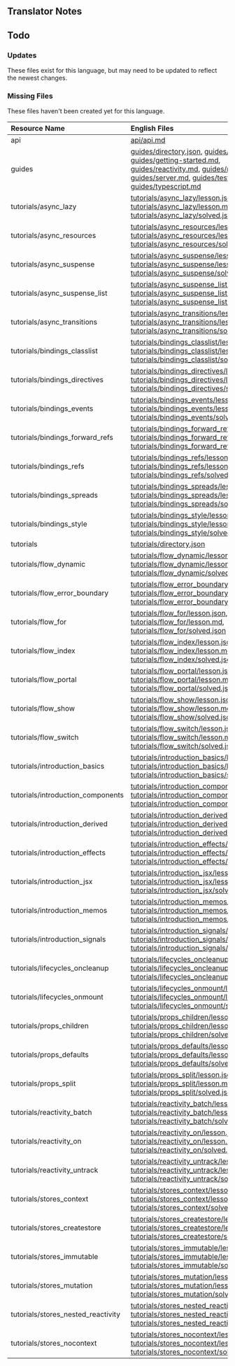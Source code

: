 
## Translator Notes

## Todo

### Updates  
These files exist for this language, but may need to be updated to reflect the newest changes.  
<!--MM:START (UPDATED:lang=fa) --><!--MM:END-->
### Missing Files  
These files haven't been created yet for this language.  
<!--MM:START (CREATED:lang=fa) -->
| Resource Name                      | English Files                                                                                                                                                                                                                                                                                                                                                                                                                                                                                                                                                                                                                                                                                                                                                                                                                        |
| :--------------------------------- | :----------------------------------------------------------------------------------------------------------------------------------------------------------------------------------------------------------------------------------------------------------------------------------------------------------------------------------------------------------------------------------------------------------------------------------------------------------------------------------------------------------------------------------------------------------------------------------------------------------------------------------------------------------------------------------------------------------------------------------------------------------------------------------------------------------------------------------- |
| api                                | [api/api.md](https://github.com/solidjs/solid-docs/tree/main/langs/fa/api/api.md)                                                                                                                                                                                                                                                                                                                                                                                                                                                                                                                                                                                                                                                                                                                                                    |
| guides                             | [guides/directory.json](https://github.com/solidjs/solid-docs/tree/main/langs/fa/guides/directory.json), [guides/faq.md](https://github.com/solidjs/solid-docs/tree/main/langs/fa/guides/faq.md), [guides/getting-started.md](https://github.com/solidjs/solid-docs/tree/main/langs/fa/guides/getting-started.md), [guides/reactivity.md](https://github.com/solidjs/solid-docs/tree/main/langs/fa/guides/reactivity.md), [guides/rendering.md](https://github.com/solidjs/solid-docs/tree/main/langs/fa/guides/rendering.md), [guides/server.md](https://github.com/solidjs/solid-docs/tree/main/langs/fa/guides/server.md), [guides/testing.md](https://github.com/solidjs/solid-docs/tree/main/langs/fa/guides/testing.md), [guides/typescript.md](https://github.com/solidjs/solid-docs/tree/main/langs/fa/guides/typescript.md) |
| tutorials/async_lazy               | [tutorials/async_lazy/lesson.json](https://github.com/solidjs/solid-docs/tree/main/langs/fa/tutorials/async_lazy/lesson.json), [tutorials/async_lazy/lesson.md](https://github.com/solidjs/solid-docs/tree/main/langs/fa/tutorials/async_lazy/lesson.md), [tutorials/async_lazy/solved.json](https://github.com/solidjs/solid-docs/tree/main/langs/fa/tutorials/async_lazy/solved.json)                                                                                                                                                                                                                                                                                                                                                                                                                                              |
| tutorials/async_resources          | [tutorials/async_resources/lesson.json](https://github.com/solidjs/solid-docs/tree/main/langs/fa/tutorials/async_resources/lesson.json), [tutorials/async_resources/lesson.md](https://github.com/solidjs/solid-docs/tree/main/langs/fa/tutorials/async_resources/lesson.md), [tutorials/async_resources/solved.json](https://github.com/solidjs/solid-docs/tree/main/langs/fa/tutorials/async_resources/solved.json)                                                                                                                                                                                                                                                                                                                                                                                                                |
| tutorials/async_suspense           | [tutorials/async_suspense/lesson.json](https://github.com/solidjs/solid-docs/tree/main/langs/fa/tutorials/async_suspense/lesson.json), [tutorials/async_suspense/lesson.md](https://github.com/solidjs/solid-docs/tree/main/langs/fa/tutorials/async_suspense/lesson.md), [tutorials/async_suspense/solved.json](https://github.com/solidjs/solid-docs/tree/main/langs/fa/tutorials/async_suspense/solved.json)                                                                                                                                                                                                                                                                                                                                                                                                                      |
| tutorials/async_suspense_list      | [tutorials/async_suspense_list/lesson.json](https://github.com/solidjs/solid-docs/tree/main/langs/fa/tutorials/async_suspense_list/lesson.json), [tutorials/async_suspense_list/lesson.md](https://github.com/solidjs/solid-docs/tree/main/langs/fa/tutorials/async_suspense_list/lesson.md), [tutorials/async_suspense_list/solved.json](https://github.com/solidjs/solid-docs/tree/main/langs/fa/tutorials/async_suspense_list/solved.json)                                                                                                                                                                                                                                                                                                                                                                                        |
| tutorials/async_transitions        | [tutorials/async_transitions/lesson.json](https://github.com/solidjs/solid-docs/tree/main/langs/fa/tutorials/async_transitions/lesson.json), [tutorials/async_transitions/lesson.md](https://github.com/solidjs/solid-docs/tree/main/langs/fa/tutorials/async_transitions/lesson.md), [tutorials/async_transitions/solved.json](https://github.com/solidjs/solid-docs/tree/main/langs/fa/tutorials/async_transitions/solved.json)                                                                                                                                                                                                                                                                                                                                                                                                    |
| tutorials/bindings_classlist       | [tutorials/bindings_classlist/lesson.json](https://github.com/solidjs/solid-docs/tree/main/langs/fa/tutorials/bindings_classlist/lesson.json), [tutorials/bindings_classlist/lesson.md](https://github.com/solidjs/solid-docs/tree/main/langs/fa/tutorials/bindings_classlist/lesson.md), [tutorials/bindings_classlist/solved.json](https://github.com/solidjs/solid-docs/tree/main/langs/fa/tutorials/bindings_classlist/solved.json)                                                                                                                                                                                                                                                                                                                                                                                              |
| tutorials/bindings_directives      | [tutorials/bindings_directives/lesson.json](https://github.com/solidjs/solid-docs/tree/main/langs/fa/tutorials/bindings_directives/lesson.json), [tutorials/bindings_directives/lesson.md](https://github.com/solidjs/solid-docs/tree/main/langs/fa/tutorials/bindings_directives/lesson.md), [tutorials/bindings_directives/solved.json](https://github.com/solidjs/solid-docs/tree/main/langs/fa/tutorials/bindings_directives/solved.json)                                                                                                                                                                                                                                                                                                                                                                                        |
| tutorials/bindings_events          | [tutorials/bindings_events/lesson.json](https://github.com/solidjs/solid-docs/tree/main/langs/fa/tutorials/bindings_events/lesson.json), [tutorials/bindings_events/lesson.md](https://github.com/solidjs/solid-docs/tree/main/langs/fa/tutorials/bindings_events/lesson.md), [tutorials/bindings_events/solved.json](https://github.com/solidjs/solid-docs/tree/main/langs/fa/tutorials/bindings_events/solved.json)                                                                                                                                                                                                                                                                                                                                                                                                                |
| tutorials/bindings_forward_refs    | [tutorials/bindings_forward_refs/lesson.json](https://github.com/solidjs/solid-docs/tree/main/langs/fa/tutorials/bindings_forward_refs/lesson.json), [tutorials/bindings_forward_refs/lesson.md](https://github.com/solidjs/solid-docs/tree/main/langs/fa/tutorials/bindings_forward_refs/lesson.md), [tutorials/bindings_forward_refs/solved.json](https://github.com/solidjs/solid-docs/tree/main/langs/fa/tutorials/bindings_forward_refs/solved.json)                                                                                                                                                                                                                                                                                                                                                                            |
| tutorials/bindings_refs            | [tutorials/bindings_refs/lesson.json](https://github.com/solidjs/solid-docs/tree/main/langs/fa/tutorials/bindings_refs/lesson.json), [tutorials/bindings_refs/lesson.md](https://github.com/solidjs/solid-docs/tree/main/langs/fa/tutorials/bindings_refs/lesson.md), [tutorials/bindings_refs/solved.json](https://github.com/solidjs/solid-docs/tree/main/langs/fa/tutorials/bindings_refs/solved.json)                                                                                                                                                                                                                                                                                                                                                                                                                            |
| tutorials/bindings_spreads         | [tutorials/bindings_spreads/lesson.json](https://github.com/solidjs/solid-docs/tree/main/langs/fa/tutorials/bindings_spreads/lesson.json), [tutorials/bindings_spreads/lesson.md](https://github.com/solidjs/solid-docs/tree/main/langs/fa/tutorials/bindings_spreads/lesson.md), [tutorials/bindings_spreads/solved.json](https://github.com/solidjs/solid-docs/tree/main/langs/fa/tutorials/bindings_spreads/solved.json)                                                                                                                                                                                                                                                                                                                                                                                                          |
| tutorials/bindings_style           | [tutorials/bindings_style/lesson.json](https://github.com/solidjs/solid-docs/tree/main/langs/fa/tutorials/bindings_style/lesson.json), [tutorials/bindings_style/lesson.md](https://github.com/solidjs/solid-docs/tree/main/langs/fa/tutorials/bindings_style/lesson.md), [tutorials/bindings_style/solved.json](https://github.com/solidjs/solid-docs/tree/main/langs/fa/tutorials/bindings_style/solved.json)                                                                                                                                                                                                                                                                                                                                                                                                                      |
| tutorials                          | [tutorials/directory.json](https://github.com/solidjs/solid-docs/tree/main/langs/fa/tutorials/directory.json)                                                                                                                                                                                                                                                                                                                                                                                                                                                                                                                                                                                                                                                                                                                        |
| tutorials/flow_dynamic             | [tutorials/flow_dynamic/lesson.json](https://github.com/solidjs/solid-docs/tree/main/langs/fa/tutorials/flow_dynamic/lesson.json), [tutorials/flow_dynamic/lesson.md](https://github.com/solidjs/solid-docs/tree/main/langs/fa/tutorials/flow_dynamic/lesson.md), [tutorials/flow_dynamic/solved.json](https://github.com/solidjs/solid-docs/tree/main/langs/fa/tutorials/flow_dynamic/solved.json)                                                                                                                                                                                                                                                                                                                                                                                                                                  |
| tutorials/flow_error_boundary      | [tutorials/flow_error_boundary/lesson.json](https://github.com/solidjs/solid-docs/tree/main/langs/fa/tutorials/flow_error_boundary/lesson.json), [tutorials/flow_error_boundary/lesson.md](https://github.com/solidjs/solid-docs/tree/main/langs/fa/tutorials/flow_error_boundary/lesson.md), [tutorials/flow_error_boundary/solved.json](https://github.com/solidjs/solid-docs/tree/main/langs/fa/tutorials/flow_error_boundary/solved.json)                                                                                                                                                                                                                                                                                                                                                                                        |
| tutorials/flow_for                 | [tutorials/flow_for/lesson.json](https://github.com/solidjs/solid-docs/tree/main/langs/fa/tutorials/flow_for/lesson.json), [tutorials/flow_for/lesson.md](https://github.com/solidjs/solid-docs/tree/main/langs/fa/tutorials/flow_for/lesson.md), [tutorials/flow_for/solved.json](https://github.com/solidjs/solid-docs/tree/main/langs/fa/tutorials/flow_for/solved.json)                                                                                                                                                                                                                                                                                                                                                                                                                                                          |
| tutorials/flow_index               | [tutorials/flow_index/lesson.json](https://github.com/solidjs/solid-docs/tree/main/langs/fa/tutorials/flow_index/lesson.json), [tutorials/flow_index/lesson.md](https://github.com/solidjs/solid-docs/tree/main/langs/fa/tutorials/flow_index/lesson.md), [tutorials/flow_index/solved.json](https://github.com/solidjs/solid-docs/tree/main/langs/fa/tutorials/flow_index/solved.json)                                                                                                                                                                                                                                                                                                                                                                                                                                              |
| tutorials/flow_portal              | [tutorials/flow_portal/lesson.json](https://github.com/solidjs/solid-docs/tree/main/langs/fa/tutorials/flow_portal/lesson.json), [tutorials/flow_portal/lesson.md](https://github.com/solidjs/solid-docs/tree/main/langs/fa/tutorials/flow_portal/lesson.md), [tutorials/flow_portal/solved.json](https://github.com/solidjs/solid-docs/tree/main/langs/fa/tutorials/flow_portal/solved.json)                                                                                                                                                                                                                                                                                                                                                                                                                                        |
| tutorials/flow_show                | [tutorials/flow_show/lesson.json](https://github.com/solidjs/solid-docs/tree/main/langs/fa/tutorials/flow_show/lesson.json), [tutorials/flow_show/lesson.md](https://github.com/solidjs/solid-docs/tree/main/langs/fa/tutorials/flow_show/lesson.md), [tutorials/flow_show/solved.json](https://github.com/solidjs/solid-docs/tree/main/langs/fa/tutorials/flow_show/solved.json)                                                                                                                                                                                                                                                                                                                                                                                                                                                    |
| tutorials/flow_switch              | [tutorials/flow_switch/lesson.json](https://github.com/solidjs/solid-docs/tree/main/langs/fa/tutorials/flow_switch/lesson.json), [tutorials/flow_switch/lesson.md](https://github.com/solidjs/solid-docs/tree/main/langs/fa/tutorials/flow_switch/lesson.md), [tutorials/flow_switch/solved.json](https://github.com/solidjs/solid-docs/tree/main/langs/fa/tutorials/flow_switch/solved.json)                                                                                                                                                                                                                                                                                                                                                                                                                                        |
| tutorials/introduction_basics      | [tutorials/introduction_basics/lesson.json](https://github.com/solidjs/solid-docs/tree/main/langs/fa/tutorials/introduction_basics/lesson.json), [tutorials/introduction_basics/lesson.md](https://github.com/solidjs/solid-docs/tree/main/langs/fa/tutorials/introduction_basics/lesson.md), [tutorials/introduction_basics/solved.json](https://github.com/solidjs/solid-docs/tree/main/langs/fa/tutorials/introduction_basics/solved.json)                                                                                                                                                                                                                                                                                                                                                                                        |
| tutorials/introduction_components  | [tutorials/introduction_components/lesson.json](https://github.com/solidjs/solid-docs/tree/main/langs/fa/tutorials/introduction_components/lesson.json), [tutorials/introduction_components/lesson.md](https://github.com/solidjs/solid-docs/tree/main/langs/fa/tutorials/introduction_components/lesson.md), [tutorials/introduction_components/solved.json](https://github.com/solidjs/solid-docs/tree/main/langs/fa/tutorials/introduction_components/solved.json)                                                                                                                                                                                                                                                                                                                                                                |
| tutorials/introduction_derived     | [tutorials/introduction_derived/lesson.json](https://github.com/solidjs/solid-docs/tree/main/langs/fa/tutorials/introduction_derived/lesson.json), [tutorials/introduction_derived/lesson.md](https://github.com/solidjs/solid-docs/tree/main/langs/fa/tutorials/introduction_derived/lesson.md), [tutorials/introduction_derived/solved.json](https://github.com/solidjs/solid-docs/tree/main/langs/fa/tutorials/introduction_derived/solved.json)                                                                                                                                                                                                                                                                                                                                                                                  |
| tutorials/introduction_effects     | [tutorials/introduction_effects/lesson.json](https://github.com/solidjs/solid-docs/tree/main/langs/fa/tutorials/introduction_effects/lesson.json), [tutorials/introduction_effects/lesson.md](https://github.com/solidjs/solid-docs/tree/main/langs/fa/tutorials/introduction_effects/lesson.md), [tutorials/introduction_effects/solved.json](https://github.com/solidjs/solid-docs/tree/main/langs/fa/tutorials/introduction_effects/solved.json)                                                                                                                                                                                                                                                                                                                                                                                  |
| tutorials/introduction_jsx         | [tutorials/introduction_jsx/lesson.json](https://github.com/solidjs/solid-docs/tree/main/langs/fa/tutorials/introduction_jsx/lesson.json), [tutorials/introduction_jsx/lesson.md](https://github.com/solidjs/solid-docs/tree/main/langs/fa/tutorials/introduction_jsx/lesson.md), [tutorials/introduction_jsx/solved.json](https://github.com/solidjs/solid-docs/tree/main/langs/fa/tutorials/introduction_jsx/solved.json)                                                                                                                                                                                                                                                                                                                                                                                                          |
| tutorials/introduction_memos       | [tutorials/introduction_memos/lesson.json](https://github.com/solidjs/solid-docs/tree/main/langs/fa/tutorials/introduction_memos/lesson.json), [tutorials/introduction_memos/lesson.md](https://github.com/solidjs/solid-docs/tree/main/langs/fa/tutorials/introduction_memos/lesson.md), [tutorials/introduction_memos/solved.json](https://github.com/solidjs/solid-docs/tree/main/langs/fa/tutorials/introduction_memos/solved.json)                                                                                                                                                                                                                                                                                                                                                                                              |
| tutorials/introduction_signals     | [tutorials/introduction_signals/lesson.json](https://github.com/solidjs/solid-docs/tree/main/langs/fa/tutorials/introduction_signals/lesson.json), [tutorials/introduction_signals/lesson.md](https://github.com/solidjs/solid-docs/tree/main/langs/fa/tutorials/introduction_signals/lesson.md), [tutorials/introduction_signals/solved.json](https://github.com/solidjs/solid-docs/tree/main/langs/fa/tutorials/introduction_signals/solved.json)                                                                                                                                                                                                                                                                                                                                                                                  |
| tutorials/lifecycles_oncleanup     | [tutorials/lifecycles_oncleanup/lesson.json](https://github.com/solidjs/solid-docs/tree/main/langs/fa/tutorials/lifecycles_oncleanup/lesson.json), [tutorials/lifecycles_oncleanup/lesson.md](https://github.com/solidjs/solid-docs/tree/main/langs/fa/tutorials/lifecycles_oncleanup/lesson.md), [tutorials/lifecycles_oncleanup/solved.json](https://github.com/solidjs/solid-docs/tree/main/langs/fa/tutorials/lifecycles_oncleanup/solved.json)                                                                                                                                                                                                                                                                                                                                                                                  |
| tutorials/lifecycles_onmount       | [tutorials/lifecycles_onmount/lesson.json](https://github.com/solidjs/solid-docs/tree/main/langs/fa/tutorials/lifecycles_onmount/lesson.json), [tutorials/lifecycles_onmount/lesson.md](https://github.com/solidjs/solid-docs/tree/main/langs/fa/tutorials/lifecycles_onmount/lesson.md), [tutorials/lifecycles_onmount/solved.json](https://github.com/solidjs/solid-docs/tree/main/langs/fa/tutorials/lifecycles_onmount/solved.json)                                                                                                                                                                                                                                                                                                                                                                                              |
| tutorials/props_children           | [tutorials/props_children/lesson.json](https://github.com/solidjs/solid-docs/tree/main/langs/fa/tutorials/props_children/lesson.json), [tutorials/props_children/lesson.md](https://github.com/solidjs/solid-docs/tree/main/langs/fa/tutorials/props_children/lesson.md), [tutorials/props_children/solved.json](https://github.com/solidjs/solid-docs/tree/main/langs/fa/tutorials/props_children/solved.json)                                                                                                                                                                                                                                                                                                                                                                                                                      |
| tutorials/props_defaults           | [tutorials/props_defaults/lesson.json](https://github.com/solidjs/solid-docs/tree/main/langs/fa/tutorials/props_defaults/lesson.json), [tutorials/props_defaults/lesson.md](https://github.com/solidjs/solid-docs/tree/main/langs/fa/tutorials/props_defaults/lesson.md), [tutorials/props_defaults/solved.json](https://github.com/solidjs/solid-docs/tree/main/langs/fa/tutorials/props_defaults/solved.json)                                                                                                                                                                                                                                                                                                                                                                                                                      |
| tutorials/props_split              | [tutorials/props_split/lesson.json](https://github.com/solidjs/solid-docs/tree/main/langs/fa/tutorials/props_split/lesson.json), [tutorials/props_split/lesson.md](https://github.com/solidjs/solid-docs/tree/main/langs/fa/tutorials/props_split/lesson.md), [tutorials/props_split/solved.json](https://github.com/solidjs/solid-docs/tree/main/langs/fa/tutorials/props_split/solved.json)                                                                                                                                                                                                                                                                                                                                                                                                                                        |
| tutorials/reactivity_batch         | [tutorials/reactivity_batch/lesson.json](https://github.com/solidjs/solid-docs/tree/main/langs/fa/tutorials/reactivity_batch/lesson.json), [tutorials/reactivity_batch/lesson.md](https://github.com/solidjs/solid-docs/tree/main/langs/fa/tutorials/reactivity_batch/lesson.md), [tutorials/reactivity_batch/solved.json](https://github.com/solidjs/solid-docs/tree/main/langs/fa/tutorials/reactivity_batch/solved.json)                                                                                                                                                                                                                                                                                                                                                                                                          |
| tutorials/reactivity_on            | [tutorials/reactivity_on/lesson.json](https://github.com/solidjs/solid-docs/tree/main/langs/fa/tutorials/reactivity_on/lesson.json), [tutorials/reactivity_on/lesson.md](https://github.com/solidjs/solid-docs/tree/main/langs/fa/tutorials/reactivity_on/lesson.md), [tutorials/reactivity_on/solved.json](https://github.com/solidjs/solid-docs/tree/main/langs/fa/tutorials/reactivity_on/solved.json)                                                                                                                                                                                                                                                                                                                                                                                                                            |
| tutorials/reactivity_untrack       | [tutorials/reactivity_untrack/lesson.json](https://github.com/solidjs/solid-docs/tree/main/langs/fa/tutorials/reactivity_untrack/lesson.json), [tutorials/reactivity_untrack/lesson.md](https://github.com/solidjs/solid-docs/tree/main/langs/fa/tutorials/reactivity_untrack/lesson.md), [tutorials/reactivity_untrack/solved.json](https://github.com/solidjs/solid-docs/tree/main/langs/fa/tutorials/reactivity_untrack/solved.json)                                                                                                                                                                                                                                                                                                                                                                                              |
| tutorials/stores_context           | [tutorials/stores_context/lesson.json](https://github.com/solidjs/solid-docs/tree/main/langs/fa/tutorials/stores_context/lesson.json), [tutorials/stores_context/lesson.md](https://github.com/solidjs/solid-docs/tree/main/langs/fa/tutorials/stores_context/lesson.md), [tutorials/stores_context/solved.json](https://github.com/solidjs/solid-docs/tree/main/langs/fa/tutorials/stores_context/solved.json)                                                                                                                                                                                                                                                                                                                                                                                                                      |
| tutorials/stores_createstore       | [tutorials/stores_createstore/lesson.json](https://github.com/solidjs/solid-docs/tree/main/langs/fa/tutorials/stores_createstore/lesson.json), [tutorials/stores_createstore/lesson.md](https://github.com/solidjs/solid-docs/tree/main/langs/fa/tutorials/stores_createstore/lesson.md), [tutorials/stores_createstore/solved.json](https://github.com/solidjs/solid-docs/tree/main/langs/fa/tutorials/stores_createstore/solved.json)                                                                                                                                                                                                                                                                                                                                                                                              |
| tutorials/stores_immutable         | [tutorials/stores_immutable/lesson.json](https://github.com/solidjs/solid-docs/tree/main/langs/fa/tutorials/stores_immutable/lesson.json), [tutorials/stores_immutable/lesson.md](https://github.com/solidjs/solid-docs/tree/main/langs/fa/tutorials/stores_immutable/lesson.md), [tutorials/stores_immutable/solved.json](https://github.com/solidjs/solid-docs/tree/main/langs/fa/tutorials/stores_immutable/solved.json)                                                                                                                                                                                                                                                                                                                                                                                                          |
| tutorials/stores_mutation          | [tutorials/stores_mutation/lesson.json](https://github.com/solidjs/solid-docs/tree/main/langs/fa/tutorials/stores_mutation/lesson.json), [tutorials/stores_mutation/lesson.md](https://github.com/solidjs/solid-docs/tree/main/langs/fa/tutorials/stores_mutation/lesson.md), [tutorials/stores_mutation/solved.json](https://github.com/solidjs/solid-docs/tree/main/langs/fa/tutorials/stores_mutation/solved.json)                                                                                                                                                                                                                                                                                                                                                                                                                |
| tutorials/stores_nested_reactivity | [tutorials/stores_nested_reactivity/lesson.json](https://github.com/solidjs/solid-docs/tree/main/langs/fa/tutorials/stores_nested_reactivity/lesson.json), [tutorials/stores_nested_reactivity/lesson.md](https://github.com/solidjs/solid-docs/tree/main/langs/fa/tutorials/stores_nested_reactivity/lesson.md), [tutorials/stores_nested_reactivity/solved.json](https://github.com/solidjs/solid-docs/tree/main/langs/fa/tutorials/stores_nested_reactivity/solved.json)                                                                                                                                                                                                                                                                                                                                                          |
| tutorials/stores_nocontext         | [tutorials/stores_nocontext/lesson.json](https://github.com/solidjs/solid-docs/tree/main/langs/fa/tutorials/stores_nocontext/lesson.json), [tutorials/stores_nocontext/lesson.md](https://github.com/solidjs/solid-docs/tree/main/langs/fa/tutorials/stores_nocontext/lesson.md), [tutorials/stores_nocontext/solved.json](https://github.com/solidjs/solid-docs/tree/main/langs/fa/tutorials/stores_nocontext/solved.json)                                                                                                                                                                                                                                                                                                                                                                                                          |

<!--MM:END-->
        